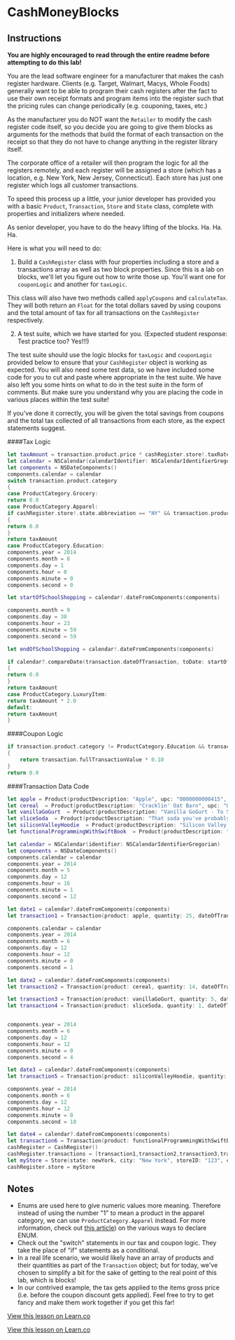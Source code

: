 

# CashMoneyBlocks

## Instructions

**You are highly encouraged to read through the entire readme before attempting to do this lab!**

You are the lead software engineer for a manufacturer that makes the cash register hardware. Clients (e.g. Target, Walmart, Macys, Whole Foods) generally want to be able to program their cash registers after the fact to use their own receipt formats and program items into the register such that the pricing rules can change periodically (e.g. couponing, taxes, etc.)

As the manufacturer you do NOT want the `Retailer` to modify the cash register code itself, so you decide you are going to give them blocks as arguments for the methods that build the format of each transaction on the receipt so that they do not have to change anything in the register library itself.

The corporate office of a retailer will then program the logic for all the registers remotely, and each register will be assigned a store (which has a location, e.g. New York, New Jersey, Connecticut). Each store has just one register which logs all customer transactions.

To speed this process up a little, your junior developer has provided you with a basic `Product`, `Transaction`, `Store` and `State` class, complete with properties and initializers where needed.

As senior developer, you have to do the heavy lifting of the blocks. Ha. Ha. Ha.

Here is what you will need to do:

1) Build a `CashRegister` class with four properties including a store and a transactions array as well as two block properties. Since this is a lab on blocks, we'll let you figure out how to write those up. You'll want one for `couponLogic` and another for `taxLogic`.

This class will also have two methods called `applyCoupons` and `calculateTax`. They will both return an `Float` for the total dollars saved by using coupons and the total amount of tax for all transactions on the `CashRegister` respectively.

2) A test suite, which we have started for you. (Expected student response: Test practice too? Yes!!!)

The test suite should use the logic blocks for `taxLogic` and `couponLogic` provided below to ensure that your `CashRegister` object is working as expected. You will also need some test data, so we have included some code for you to cut and paste where appropriate in the test suite. We have also left you some hints on what to do in the test suite in the form of comments. But make sure you understand why you are placing the code in various places within the test suite!

If you've done it correctly, you will be given the total savings from coupons and the total tax collected of all transactions from each store, as the expect statements suggest.

####Tax Logic
```swift
let taxAmount = transaction.product.price * cashRegister.store!.taxRate
let calendar = NSCalendar(calendarIdentifier: NSCalendarIdentifierGregorian)
let components = NSDateComponents()
components.calendar = calendar
switch transaction.product.category
{
case ProductCategory.Grocery:
return 0.0
case ProductCategory.Apparel:
if cashRegister.store!.state.abbreviation == "NY" && transaction.product.price < 100.0
{
return 0.0
}
return taxAmount
case ProductCategory.Education:
components.year = 2014
components.month = 8
components.day = 1
components.hour = 0
components.minute = 0
components.second = 0

let startOfSchoolShopping = calendar!.dateFromComponents(components)

components.month = 9
components.day = 30
components.hour = 23
components.minute = 59
components.second = 59

let endOfSchoolShopping = calendar!.dateFromComponents(components)

if calendar?.compareDate(transaction.dateOfTransaction, toDate: startOfSchoolShopping!, toUnitGranularity: NSCalendarUnit.MinuteCalendarUnit) == NSComparisonResult.OrderedAscending && calendar?.compareDate(transaction.dateOfTransaction, toDate: endOfSchoolShopping!, toUnitGranularity: NSCalendarUnit.MinuteCalendarUnit) == NSComparisonResult.OrderedDescending
{
return 0.0
}
return taxAmount
case ProductCategory.LuxuryItem:
return taxAmount * 2.0
default:
return taxAmount
}
```


####Coupon Logic
```swift
if transaction.product.category != ProductCategory.Education && transaction.fullTransactionValue > 10.0
{
    return transaction.fullTransactionValue * 0.10
}
return 0.0
```


####Transaction Data Code

```swift
let apple = Product(productDescription: "Apple", upc: "0000000000415", price: 0.95, measure: "ea", category: ProductCategory.Grocery)
let cereal  = Product(productDescription: "Cracklin' Oat Barn", upc: "0038000045310", price: 4.99, measure: "oz", category: ProductCategory.Grocery)
let vanillaGoGurt  = Product(productDescription: "Vanilla GoGurt - To Stay, 7 oz", upc: "0038000045302", price: 1.99, measure: "oz", category: ProductCategory.Grocery)
let sliceSoda  = Product(productDescription: "That soda you've probably heard of was once a competitor to Sprite", upc: "12000810060", price: 1.99, measure: "fl oz", category: ProductCategory.Grocery)
let siliconValleyHoodie  = Product(productDescription: "Silicon Valley Hoodie - Size M", upc: "55000030387", price: 42.99, measure: "Mens Tee", category: ProductCategory.Apparel)
let functionalProgrammingWithSwiftBook  = Product(productDescription: "Functional Programming in Swift", upc: "66611000000", price: 29.99, measure: "pages", category: ProductCategory.Education)

let calendar = NSCalendar(identifier: NSCalendarIdentifierGregorian)
let components = NSDateComponents()
components.calendar = calendar
components.year = 2014
components.month = 5
components.day = 12
components.hour = 16
components.minute = 1
components.second = 12

let date1 = calendar?.dateFromComponents(components)
let transaction1 = Transaction(product: apple, quantity: 25, dateOfTransaction: date1)

components.calendar = calendar
components.year = 2014
components.month = 6
components.day = 12
components.hour = 12
components.minute = 0
components.second = 1

let date2 = calendar?.dateFromComponents(components)
let transaction2 = Transaction(product: cereal, quantity: 14, dateOfTransaction: date2)

let transaction3 = Transaction(product: vanillaGoGurt, quantity: 5, dateOfTransaction: date2)
let transaction4 = Transaction(product: sliceSoda, quantity: 1, dateOfTransaction: date2)


components.year = 2014
components.month = 6
components.day = 12
components.hour = 12
components.minute = 0
components.second = 4

let date3 = calendar?.dateFromComponents(components)
let transaction5 = Transaction(product: siliconValleyHoodie, quantity: 1, dateOfTransaction: date3)

components.year = 2014
components.month = 6
components.day = 12
components.hour = 12
components.minute = 0
components.second = 10

let date4 = calendar?.dateFromComponents(components)
let transaction6 = Transaction(product: functionalProgrammingWithSwiftBook, quantity: 1, dateOfTransaction: date4)
cashRegister = CashRegister()
cashRegister.transactions = [transaction1,transaction2,transaction3,transaction4,transaction5,transaction6]
let myStore = Store(state: newYork, city: "New York", storeID: "123", cashRegister: cashRegister)
cashRegister.store = myStore 
```

## Notes

* Enums are used here to give numeric values more meaning. Therefore instead of using the number "1" to mean a product in the apparel category, we can use `ProductCategory.Apparel` instead. For more information, check out [this article](https://developer.apple.com/library/ios/documentation/Swift/Conceptual/Swift_Programming_Language/Enumerations.html)) on the various ways to declare ENUM.
* Check out the "switch" statements in our tax and coupon logic. They take the place of "if" statements as a conditional.
* In a real life scenario, we would likely have an array of products and their quantities as part of the `Transaction` object; but for today, we've chosen to simplify a bit for the sake of getting to the real point of this lab, which is blocks!
* In our contrived example, the tax gets applied to the items gross price (i.e. before the coupon discount gets applied). Feel free to try to get fancy and make them work together if you get this far!

<a href='https://learn.co/lessons/swift-CashMoneyBlocks' data-visibility='hidden'>View this lesson on Learn.co</a>

<a href='https://learn.co/lessons/swift-CashMoneyBlocks' data-visibility='hidden'>View this lesson on Learn.co</a>
